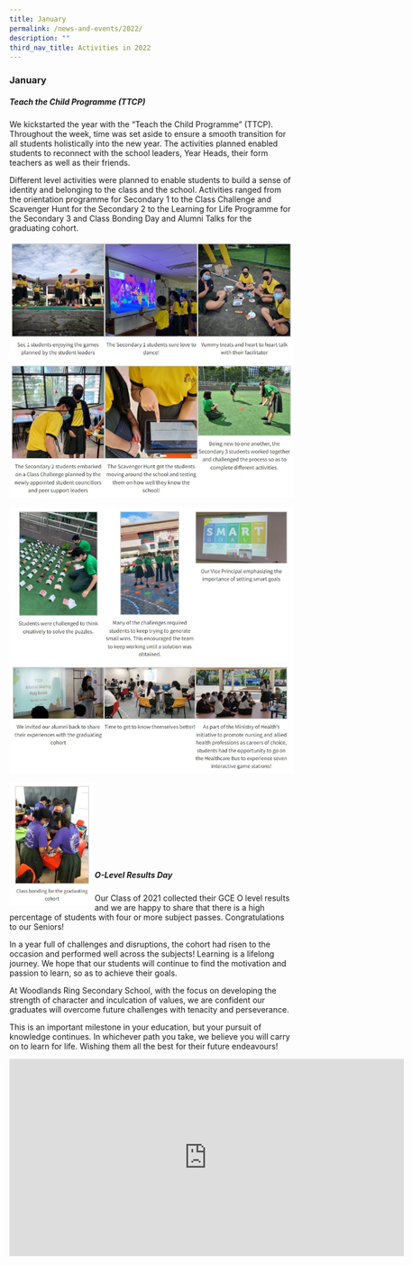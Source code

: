 ```yaml
---
title: January
permalink: /news-and-events/2022/
description: ""
third_nav_title: Activities in 2022
---
```

### **January**
##### **Teach the Child Programme (TTCP)**
We kickstarted the year with the “Teach the Child Programme” (TTCP). Throughout the week, time was set aside to ensure a smooth transition for all students holistically into the new year. The activities planned enabled students to reconnect with the school leaders, Year Heads, their form teachers as well as their friends.

Different level activities were planned to enable students to build a sense of identity and belonging to the class and the school. Activities ranged from the orientation programme for Secondary 1 to the Class Challenge and Scavenger Hunt for the Secondary 2 to the Learning for Life Programme for the Secondary 3 and Class Bonding Day and Alumni Talks for the graduating cohort.

![](/images/2022%20jan%201.jpg)

![](/images/2022%20jan%202.jpg)

<img src="/images/2022%20jan%203.jpg"
     style="width:30%" align=left>
		 
<br><br><br><br>
<br><br><br><br>
		 
##### **O-Level Results Day**
Our Class of 2021 collected their GCE O level results and we are happy to share that there is a high percentage of students with four or more subject passes. Congratulations to our Seniors!

In a year full of challenges and disruptions, the cohort had risen to the occasion and performed well across the subjects! Learning is a lifelong journey. We hope that our students will continue to find the motivation and passion to learn, so as to achieve their goals.

At Woodlands Ring Secondary School, with the focus on developing the strength of character and inculcation of values, we are confident our graduates will overcome future challenges with tenacity and perseverance.

This is an important milestone in your education, but your pursuit of knowledge continues. In whichever path you take, we believe you will carry on to learn for life. Wishing them all the best for their future endeavours!

<iframe width="700" height="350" src="https://www.youtube.com/embed/md7T7r4xgcY" title="O-Level Results Day" frameborder="0" allow="accelerometer; autoplay; clipboard-write; encrypted-media; gyroscope; picture-in-picture" allowfullscreen></iframe>

		 